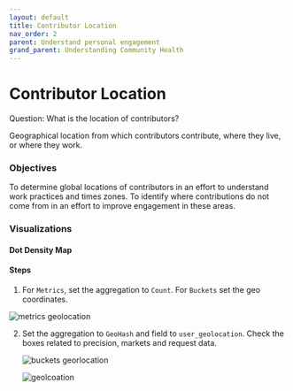 ```yaml
---
layout: default
title: Contributor Location
nav_order: 2
parent: Understand personal engagement
grand_parent: Understanding Community Health
---
```


# Contributor Location
Question: What is the location of contributors?

Geographical location from which contributors contribute, where they live, or
where they work.

### Objectives
To determine global locations of contributors in an effort to understand work
practices and times zones. To identify where contributions do not come from in
an effort to improve engagement in these areas.


### Visualizations

#### Dot Density Map

#### Steps

1. For `Metrics`, set the aggregation to `Count`. For `Buckets` set the geo coordinates.

  ![metrics geolocation](../assets/metrics_geolocation.png)

2. Set the aggregation to `GeoHash` and field to `user_geolocation`. Check the
   boxes related to precision, markets and request data.

   ![buckets georlocation](../assets/buckets_geolocation.png)

   ![geolcoation](../assets/geolocation.png)